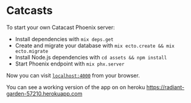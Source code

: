 # Catcasts

To start your own Catacast Phoenix server:

  * Install dependencies with `mix deps.get`
  * Create and migrate your database with `mix ecto.create && mix ecto.migrate`
  * Install Node.js dependencies with `cd assets && npm install`
  * Start Phoenix endpoint with `mix phx.server`

Now you can visit [`localhost:4000`](http://localhost:4000) from your browser.

You can see a working version of the app on on heroku
https://radiant-garden-57210.herokuapp.com
